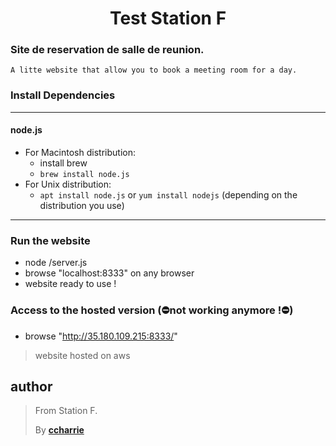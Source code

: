 <h1 align=center>Test Station F</h1>
<h3>Site de reservation de salle de reunion.</h3>

```
A litte website that allow you to book a meeting room for a day.
```

<h3>Install Dependencies</h3>

- - - -

<h4>node.js</h4>

* For Macintosh distribution:
    * install brew
    * `brew install node.js`
* For Unix distribution:
    * `apt install node.js` or `yum install nodejs` (depending on the distribution you use)

- - - -

<h3>Run the website</h3>

* node <repository path>/server.js
* browse "localhost:8333" on any browser
* website ready to use !

<h3>Access to the hosted version (⛔️not working anymore !⛔️)</h3>

* browse "http://35.180.109.215:8333/"

> website hosted on aws

## author

>From Station F.
>
>By [**ccharrie**](https://github.com/ccharrie)

